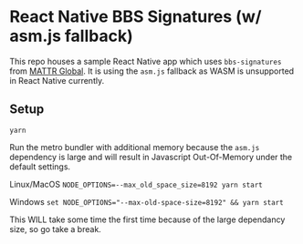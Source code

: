 # React Native BBS Signatures (w/ asm.js fallback)

This repo houses a sample React Native app which uses `bbs-signatures` from [MATTR Global](https://github.com/mattrglobal/bbs-signatures). It is using the `asm.js` fallback as WASM is unsupported in React Native currently.

## Setup

```
yarn
```

Run the metro bundler with additional memory because the `asm.js` dependency is large and will result in Javascript Out-Of-Memory under the default settings.

Linux/MacOS
`NODE_OPTIONS=--max_old_space_size=8192 yarn start`

Windows
`set NODE_OPTIONS="--max-old-space-size=8192" && yarn start`

This WILL take some time the first time because of the large dependancy size, so go take a break.
